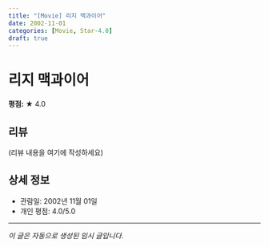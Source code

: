 ```yaml
---
title: "[Movie] 리지 맥과이어"
date: 2002-11-01
categories: [Movie, Star-4.0]
draft: true
---
```


# 리지 맥과이어

**평점:** ★ 4.0

## 리뷰

(리뷰 내용을 여기에 작성하세요)

## 상세 정보

- 관람일: 2002년 11월 01일
- 개인 평점: 4.0/5.0

---

*이 글은 자동으로 생성된 임시 글입니다.*
